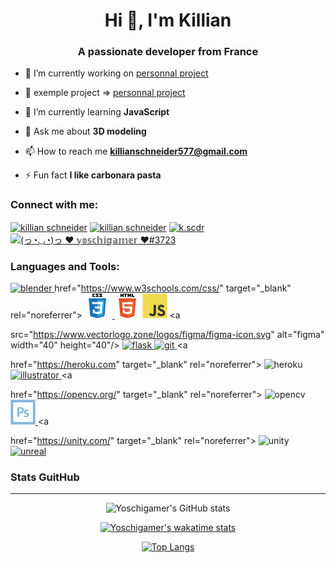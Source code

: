 <h1 align="center">Hi 👋, I'm Killian</h1>
<h3 align="center">A passionate developer from France</h3>

- 🔭 I’m currently working on [personnal project](https://yoschigamer.github.io/terminal_en_HTML/) 

- 🦾 exemple project => [personnal project](https://yoschigamer.github.io/popup/)

- 🌱 I’m currently learning **JavaScript**

- 💬 Ask me about **3D modeling**

- 📫 How to reach me **killianschneider577@gmail.com**

- ⚡ Fun fact **I like carbonara pasta**

<h3 align="left">Connect with me:</h3>
<p align="left">
<a href="https://codepen.io/killian schneider" target="blank"><img align="center" src="https://raw.githubusercontent.com/rahuldkjain/github-profile-readme-generator/master/src/images/icons/Social/codepen.svg" alt="killian schneider" height="30" width="40" /></a>
<a href="https://fb.com/killian schneider" target="blank"><img align="center" src="https://raw.githubusercontent.com/rahuldkjain/github-profile-readme-generator/master/src/images/icons/Social/facebook.svg" alt="killian schneider" height="30" width="40" /></a>
<a href="https://instagram.com/k.scdr" target="blank"><img align="center" src="https://raw.githubusercontent.com/rahuldkjain/github-profile-readme-generator/master/src/images/icons/Social/instagram.svg" alt="k.scdr" height="30" width="40" /></a>
<a href="https://discord.gg/(っ◔◡◔)っ ♥ 𝕪𝕠𝕤𝕔𝕙𝕚𝕘𝕒𝕞𝕖𝕣 ♥#3723" target="blank"><img align="center" src="https://raw.githubusercontent.com/rahuldkjain/github-profile-readme-generator/master/src/images/icons/Social/discord.svg" alt="(っ◔◡◔)っ ♥ 𝕪𝕠𝕤𝕔𝕙𝕚𝕘𝕒𝕞𝕖𝕣 ♥#3723" height="30" width="40" /></a>
</p>

<h3 align="left">Languages and Tools:</h3>
<p align="left"> <a href="https://www.blender.org/" target="_blank" rel="noreferrer"> <img src="https://download.blender.org/branding/community/blender_community_badge_white.svg" alt="blender" width="40" height="40"/> </a> <a 

href="https://www.w3schools.com/css/" target="_blank" rel="noreferrer"> <img src="https://raw.githubusercontent.com/devicons/devicon/master/icons/css3/css3-original-wordmark.svg" alt="css3" width="40" height="40"/> </a> <a href="https://www.figma.com/" target="_blank" rel="noreferrer"> <img 
href="https://developer.mozilla.org/en-US/docs/Web/JavaScript" target="_blank" rel="noreferrer">
<a href="https://www.w3.org/html/" target="_blank" rel="noreferrer"> <img src="https://raw.githubusercontent.com/devicons/devicon/master/icons/html5/html5-original-wordmark.svg" alt="html5" width="40" height="40"/></a>
<img src="https://raw.githubusercontent.com/devicons/devicon/master/icons/javascript/javascript-original.svg" alt="javascript" width="40" height="40"/> </a> <a

src="https://www.vectorlogo.zone/logos/figma/figma-icon.svg" alt="figma" width="40" height="40"/> </a> <a href="https://flask.palletsprojects.com/" target="_blank" rel="noreferrer"> <img src="https://www.vectorlogo.zone/logos/pocoo_flask/pocoo_flask-icon.svg" alt="flask" width="40" height="40"/> </a> <a href="https://git-scm.com/" target="_blank" rel="noreferrer"> <img src="https://www.vectorlogo.zone/logos/git-scm/git-scm-icon.svg" alt="git" width="40" height="40"/> </a> <a 

href="https://heroku.com" target="_blank" rel="noreferrer"> <img src="https://www.vectorlogo.zone/logos/heroku/heroku-icon.svg" alt="heroku" width="40" height="40"/> </a>
<a href="https://www.adobe.com/in/products/illustrator.html" target="_blank" rel="noreferrer"> <img src="https://www.vectorlogo.zone/logos/adobe_illustrator/adobe_illustrator-icon.svg" alt="illustrator" width="40" height="40"/> </a> <a 

href="https://opencv.org/" target="_blank" rel="noreferrer"> <img src="https://www.vectorlogo.zone/logos/opencv/opencv-icon.svg" alt="opencv" width="40" height="40"/> </a> <a href="https://www.photoshop.com/en" target="_blank" rel="noreferrer"> <img src="https://raw.githubusercontent.com/devicons/devicon/master/icons/photoshop/photoshop-line.svg" alt="photoshop" width="40" height="40"/> </a> <a 

href="https://unity.com/" target="_blank" rel="noreferrer"> <img src="https://www.vectorlogo.zone/logos/unity3d/unity3d-icon.svg" alt="unity" width="40" height="40"/> </a>
<a href="https://unrealengine.com/" target="_blank" rel="noreferrer"> <img src="https://raw.githubusercontent.com/kenangundogan/fontisto/036b7eca71aab1bef8e6a0518f7329f13ed62f6b/icons/svg/brand/unreal-engine.svg" alt="unreal" width="40" height="40"/> </a> </p>

### Stats GuitHub
---
<p align="center"><img src="https://github-readme-stats.vercel.app/api?username=Yoschigamer&amp;show_icons=true&amp;theme=radical" alt="Yoschigamer&#39;s GitHub stats"></p>

<p align="center"><a href="https://github.com/anuraghazra/github-readme-stats"><img src="https://github-readme-stats.vercel.app/api/wakatime?username=Yoschigamer" alt="Yoschigamer&#39;s wakatime stats"></a></p>

<p align="center"><a href="https://github.com/anuraghazra/github-readme-stats"><img src="https://github-readme-stats.vercel.app/api/top-langs/?username=Yoschigamer&amp;layout=compact" alt="Top Langs"></a></p>
